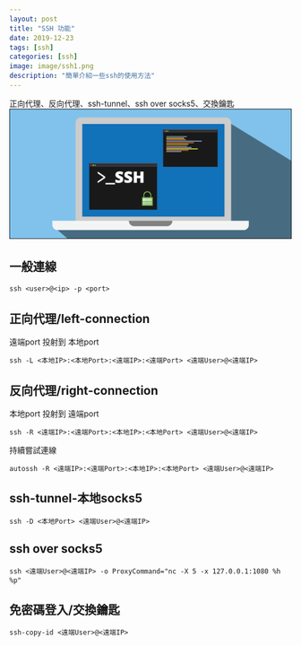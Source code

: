 ```yaml
---
layout: post
title: "SSH 功能"
date: 2019-12-23
tags: [ssh]
categories: [ssh]
image: image/ssh1.png
description: "簡單介紹一些ssh的使用方法"
---
```

正向代理、反向代理、ssh-tunnel、ssh over socks5、交換鑰匙
![](/image/ssh1.png)

## 一般連線
```
ssh <user>@<ip> -p <port>
```
## 正向代理/left-connection
遠端port 投射到 本地port
```
ssh -L <本地IP>:<本地Port>:<遠端IP>:<遠端Port> <遠端User>@<遠端IP> 
```
## 反向代理/right-connection
本地port 投射到 遠端port
```
ssh -R <遠端IP>:<遠端Port>:<本地IP>:<本地Port> <遠端User>@<遠端IP>
```
持續嘗試連線
```
autossh -R <遠端IP>:<遠端Port>:<本地IP>:<本地Port> <遠端User>@<遠端IP>
```
## ssh-tunnel-本地socks5
```
ssh -D <本地Port> <遠端User>@<遠端IP>
```
## ssh over socks5
```
ssh <遠端User>@<遠端IP> -o ProxyCommand="nc -X 5 -x 127.0.0.1:1080 %h %p"
```

## 免密碼登入/交換鑰匙
```
ssh-copy-id <遠端User>@<遠端IP>
```